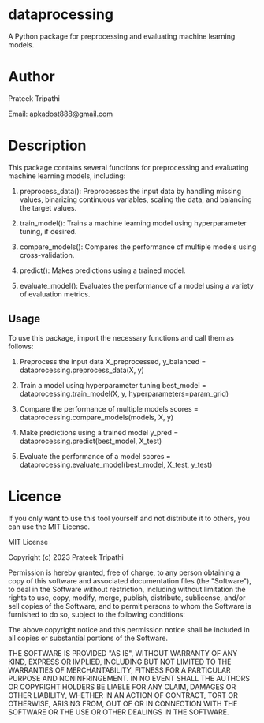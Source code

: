 # dataprocessing


A Python package for preprocessing and evaluating machine learning models.

# Author
Prateek Tripathi

Email: apkadost888@gmail.com

# Description
This package contains several functions for preprocessing and evaluating machine learning models, including:

1. preprocess_data(): Preprocesses the input data by handling missing values, binarizing continuous variables, scaling the data, and balancing the target values.

2. train_model(): Trains a machine learning model using hyperparameter tuning, if desired.

3. compare_models(): Compares the performance of multiple models using cross-validation.

4. predict(): Makes predictions using a trained model.

5. evaluate_model(): Evaluates the performance of a model using a variety of evaluation metrics.

## Usage
To use this package, import the necessary functions and call them as follows:


1. Preprocess the input data
X_preprocessed, y_balanced = dataprocessing.preprocess_data(X, y)

2. Train a model using hyperparameter tuning
best_model = dataprocessing.train_model(X, y, hyperparameters=param_grid)

3. Compare the performance of multiple models
scores = dataprocessing.compare_models(models, X, y)

4. Make predictions using a trained model
y_pred = dataprocessing.predict(best_model, X_test)

5. Evaluate the performance of a model
scores = dataprocessing.evaluate_model(best_model, X_test, y_test)

# Licence

If you only want to use this tool yourself and not distribute it to others, you can use the MIT License.

MIT License

Copyright (c) 2023 Prateek Tripathi

Permission is hereby granted, free of charge, to any person obtaining a copy
of this software and associated documentation files (the "Software"), to deal
in the Software without restriction, including without limitation the rights
to use, copy, modify, merge, publish, distribute, sublicense, and/or sell
copies of the Software, and to permit persons to whom the Software is
furnished to do so, subject to the following conditions:

The above copyright notice and this permission notice shall be included in all
copies or substantial portions of the Software.

THE SOFTWARE IS PROVIDED "AS IS", WITHOUT WARRANTY OF ANY KIND, EXPRESS OR
IMPLIED, INCLUDING BUT NOT LIMITED TO THE WARRANTIES OF MERCHANTABILITY,
FITNESS FOR A PARTICULAR PURPOSE AND NONINFRINGEMENT. IN NO EVENT SHALL THE
AUTHORS OR COPYRIGHT HOLDERS BE LIABLE FOR ANY CLAIM, DAMAGES OR OTHER
LIABILITY, WHETHER IN AN ACTION OF CONTRACT, TORT OR OTHERWISE, ARISING FROM,
OUT OF OR IN CONNECTION WITH THE SOFTWARE OR THE USE OR OTHER DEALINGS IN THE
SOFTWARE.







